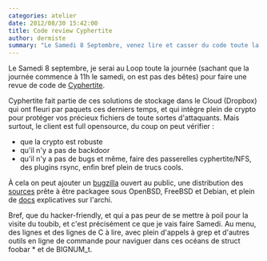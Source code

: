```yaml
---
categories: atelier
date: 2012/08/30 15:42:00
title: Code review Cyphertite
author: dermiste
summary: "Le Samedi 8 Septembre, venez lire et casser du code toute la journée! Cyphertite, une solution de stockage libre dans ton cloud vient d'être releasé. A nous de vérifier que ça fait bien ce qu'ils nous promettent. Plus de détails dans l'article."
---
```

Le Samedi 8 septembre, je serai au Loop toute la journée (sachant que la
journée commence à 11h le samedi, on est pas des bêtes) pour faire une revue de
code de [Cyphertite](https://www.cyphertite.com/).

Cyphertite fait partie de ces solutions de stockage dans le Cloud (Dropbox) qui
ont fleuri par paquets ces derniers temps, et qui intègre plein de crypto pour
protéger vos précieux fichiers de toute sortes d'attaquants. Mais surtout, le
client est full opensource, du coup on peut vérifier :
- que la crypto est robuste
- qu'il n'y a pas de backdoor
- qu'il n'y a pas de bugs
et même, faire des passerelles cyphertite/NFS, des plugins rsync, enfin bref
plein de trucs cools.

À cela on peut ajouter un [bugzilla](https://bugs.cyphertite.com/index.cgi) ouvert au public, une distribution des
[sources](https://www.cyphertite.com/versions.php) prête à être packagee sous OpenBSD, FreeBSD et Debian, et plein de
[docs](https://www.cyphertite.com/why-cyphertite.php) explicatives sur l'archi.

Bref, que du hacker-friendly, et qui a pas peur de se mettre à poil pour la
visite du toubib, et c'est précisément ce que je vais faire Samedi.  Au menu,
des lignes et des lignes de C à lire, avec plein d'appels à grep et d'autres
outils en ligne de commande pour naviguer dans ces océans de struct foobar * et
de BIGNUM_t.
